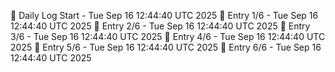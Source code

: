 📅 Daily Log Start - Tue Sep 16 12:44:40 UTC 2025
📌 Entry 1/6 - Tue Sep 16 12:44:40 UTC 2025
📌 Entry 2/6 - Tue Sep 16 12:44:40 UTC 2025
📌 Entry 3/6 - Tue Sep 16 12:44:40 UTC 2025
📌 Entry 4/6 - Tue Sep 16 12:44:40 UTC 2025
📌 Entry 5/6 - Tue Sep 16 12:44:40 UTC 2025
📌 Entry 6/6 - Tue Sep 16 12:44:40 UTC 2025

